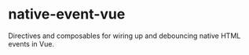 # native-event-vue

Directives and composables for wiring up and debouncing native HTML events in Vue.